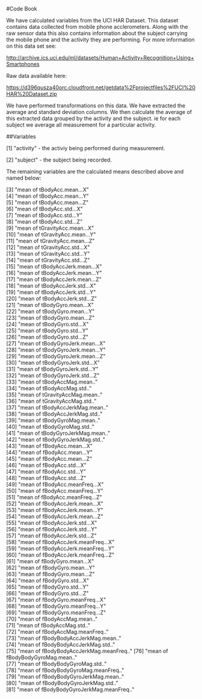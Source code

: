 #Code Book

We have calculated variables from the UCI HAR Dataset.  This dataset contains data collected from mobile phone acclerometers.
Along with the raw sensor data this also contains information about the subject carrying the mobile phone and the activity they are performing.
For more information on this data set see: 


http://archive.ics.uci.edu/ml/datasets/Human+Activity+Recognition+Using+Smartphones



Raw data available here: 


https://d396qusza40orc.cloudfront.net/getdata%2Fprojectfiles%2FUCI%20HAR%20Dataset.zip



We have performed transformations on this data.  We have extracted the average and standard deviation columns.
We then calculate the average of this extracted data grouped by the activity and the subject.  ie for each subject we average all measurement for a particular activity.

##Variables

 [1] "activity" - the activiy being performed during measurement.

 [2] "subject" - the subject being recorded.


The remaining variables are the calculated means described above and named below:

 [3] "mean of tBodyAcc.mean...X"              
 [4] "mean of tBodyAcc.mean...Y"              
 [5] "mean of tBodyAcc.mean...Z"              
 [6] "mean of tBodyAcc.std...X"               
 [7] "mean of tBodyAcc.std...Y"               
 [8] "mean of tBodyAcc.std...Z"               
 [9] "mean of tGravityAcc.mean...X"           
[10] "mean of tGravityAcc.mean...Y"           
[11] "mean of tGravityAcc.mean...Z"           
[12] "mean of tGravityAcc.std...X"            
[13] "mean of tGravityAcc.std...Y"            
[14] "mean of tGravityAcc.std...Z"            
[15] "mean of tBodyAccJerk.mean...X"          
[16] "mean of tBodyAccJerk.mean...Y"          
[17] "mean of tBodyAccJerk.mean...Z"          
[18] "mean of tBodyAccJerk.std...X"           
[19] "mean of tBodyAccJerk.std...Y"           
[20] "mean of tBodyAccJerk.std...Z"           
[21] "mean of tBodyGyro.mean...X"             
[22] "mean of tBodyGyro.mean...Y"             
[23] "mean of tBodyGyro.mean...Z"             
[24] "mean of tBodyGyro.std...X"              
[25] "mean of tBodyGyro.std...Y"              
[26] "mean of tBodyGyro.std...Z"              
[27] "mean of tBodyGyroJerk.mean...X"         
[28] "mean of tBodyGyroJerk.mean...Y"         
[29] "mean of tBodyGyroJerk.mean...Z"         
[30] "mean of tBodyGyroJerk.std...X"          
[31] "mean of tBodyGyroJerk.std...Y"          
[32] "mean of tBodyGyroJerk.std...Z"          
[33] "mean of tBodyAccMag.mean.."             
[34] "mean of tBodyAccMag.std.."              
[35] "mean of tGravityAccMag.mean.."          
[36] "mean of tGravityAccMag.std.."           
[37] "mean of tBodyAccJerkMag.mean.."         
[38] "mean of tBodyAccJerkMag.std.."          
[39] "mean of tBodyGyroMag.mean.."            
[40] "mean of tBodyGyroMag.std.."             
[41] "mean of tBodyGyroJerkMag.mean.."        
[42] "mean of tBodyGyroJerkMag.std.."         
[43] "mean of fBodyAcc.mean...X"              
[44] "mean of fBodyAcc.mean...Y"              
[45] "mean of fBodyAcc.mean...Z"              
[46] "mean of fBodyAcc.std...X"               
[47] "mean of fBodyAcc.std...Y"               
[48] "mean of fBodyAcc.std...Z"               
[49] "mean of fBodyAcc.meanFreq...X"          
[50] "mean of fBodyAcc.meanFreq...Y"          
[51] "mean of fBodyAcc.meanFreq...Z"          
[52] "mean of fBodyAccJerk.mean...X"          
[53] "mean of fBodyAccJerk.mean...Y"          
[54] "mean of fBodyAccJerk.mean...Z"          
[55] "mean of fBodyAccJerk.std...X"           
[56] "mean of fBodyAccJerk.std...Y"           
[57] "mean of fBodyAccJerk.std...Z"           
[58] "mean of fBodyAccJerk.meanFreq...X"      
[59] "mean of fBodyAccJerk.meanFreq...Y"      
[60] "mean of fBodyAccJerk.meanFreq...Z"      
[61] "mean of fBodyGyro.mean...X"             
[62] "mean of fBodyGyro.mean...Y"             
[63] "mean of fBodyGyro.mean...Z"             
[64] "mean of fBodyGyro.std...X"              
[65] "mean of fBodyGyro.std...Y"              
[66] "mean of fBodyGyro.std...Z"              
[67] "mean of fBodyGyro.meanFreq...X"         
[68] "mean of fBodyGyro.meanFreq...Y"         
[69] "mean of fBodyGyro.meanFreq...Z"         
[70] "mean of fBodyAccMag.mean.."             
[71] "mean of fBodyAccMag.std.."              
[72] "mean of fBodyAccMag.meanFreq.."         
[73] "mean of fBodyBodyAccJerkMag.mean.."     
[74] "mean of fBodyBodyAccJerkMag.std.."      
[75] "mean of fBodyBodyAccJerkMag.meanFreq.." 
[76] "mean of fBodyBodyGyroMag.mean.."        
[77] "mean of fBodyBodyGyroMag.std.."         
[78] "mean of fBodyBodyGyroMag.meanFreq.."    
[79] "mean of fBodyBodyGyroJerkMag.mean.."    
[80] "mean of fBodyBodyGyroJerkMag.std.."     
[81] "mean of fBodyBodyGyroJerkMag.meanFreq.."

